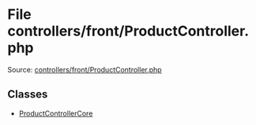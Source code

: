 File controllers/front/ProductController.php
=========

Source: [controllers/front/ProductController.php](https://github.com/PrestaShop/PrestaShop/blob/1.5.0.5/controllers/front/ProductController.php)


Classes
-------

* [ProductControllerCore](class.ProductControllerCore.md)

